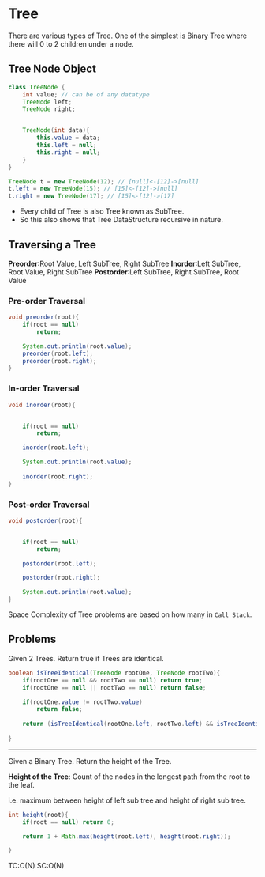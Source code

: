 # Tree

There are various types of Tree. One of the simplest is Binary Tree where there will 0 to 2 children under a node.


## Tree Node Object

```java
class TreeNode {
    int value; // can be of any datatype
    TreeNode left;
    TreeNode right;


    TreeNode(int data){
        this.value = data;
        this.left = null;
        this.right = null;
    }
}

TreeNode t = new TreeNode(12); // [null]<-[12]->[null]
t.left = new TreeNode(15); // [15]<-[12]->[null]
t.right = new TreeNode(17); // [15]<-[12]->[17]

```

- Every child of Tree is also Tree known as SubTree. 
- So this also shows that Tree DataStructure recursive in nature.

## Traversing a Tree

**Preorder**:Root Value, Left SubTree, Right SubTree
**Inorder**:Left SubTree, Root Value, Right SubTree
**Postorder**:Left SubTree, Right SubTree, Root Value


### Pre-order Traversal

```java
void preorder(root){
    if(root == null)
        return;

    System.out.println(root.value);
    preorder(root.left);
    preorder(root.right);
}
```

### In-order Traversal

```java
void inorder(root){


    if(root == null)
        return;

    inorder(root.left);

    System.out.println(root.value);
   
    inorder(root.right);
}
```

### Post-order Traversal

```java
void postorder(root){


    if(root == null)
        return;

    postorder(root.left);

    postorder(root.right);

    System.out.println(root.value);
}
```

Space Complexity of Tree problems are based on how many in `Call Stack`.

## Problems

Given 2 Trees. Return true if Trees are identical.

```java
boolean isTreeIdentical(TreeNode rootOne, TreeNode rootTwo){
    if(rootOne == null && rootTwo == null) return true;
    if(rootOne == null || rootTwo == null) return false;

    if(rootOne.value != rootTwo.value)
        return false;
    
    return (isTreeIdentical(rootOne.left, rootTwo.left) && isTreeIdentical(rootOne.right, rootTwo.right))
    
}
```

------

Given a Binary Tree. Return the height of the Tree.

**Height of the Tree**: Count of the nodes in the longest path from the root to the leaf.

i.e. maximum between height of left sub tree and height of right sub tree.

```java
int height(root){
    if(root == null) return 0;

    return 1 + Math.max(height(root.left), height(root.right));

}
```

TC:O(N)
SC:O(N)

